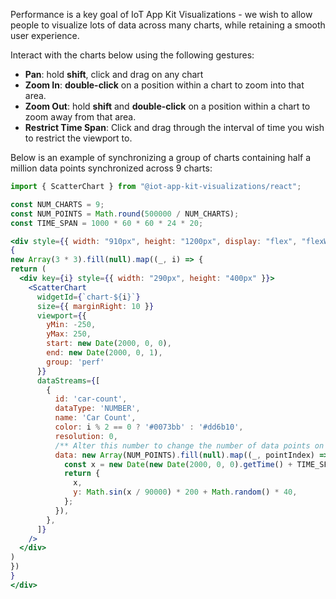 
Performance is a key goal of IoT App Kit Visualizations - we wish to allow people to visualize lots of data across many charts, while retaining a smooth user experience.

Interact with the charts below using the following gestures:
 - **Pan**: hold **shift**, click and drag on any chart
 - **Zoom In**: **double-click** on a position within a chart to zoom into that area.
 - **Zoom Out**: hold **shift** and **double-click** on a position within a chart to zoom away from that area.
 - **Restrict Time Span**: Click and drag through the interval of time you wish to restrict the viewport to.

Below is an example of synchronizing a group of charts containing half a million data points synchronized across 9 charts:

```jsx
import { ScatterChart } from "@iot-app-kit-visualizations/react";

const NUM_CHARTS = 9;
const NUM_POINTS = Math.round(500000 / NUM_CHARTS);
const TIME_SPAN = 1000 * 60 * 60 * 24 * 20;

<div style={{ width: "910px", height: "1200px", display: "flex", "flexWrap": 'wrap' }}>
{
new Array(3 * 3).fill(null).map((_, i) => {
return (
  <div key={i} style={{ width: "290px", height: "400px" }}>
    <ScatterChart
      widgetId={`chart-${i}`}
      size={{ marginRight: 10 }}
      viewport={{
        yMin: -250,
        yMax: 250,
        start: new Date(2000, 0, 0),
        end: new Date(2000, 0, 1),
        group: 'perf'
      }}
      dataStreams={[
        {
          id: 'car-count',
          dataType: 'NUMBER',
          name: 'Car Count',
          color: i % 2 == 0 ? '#0073bb' : '#dd6b10',
          resolution: 0,
          /** Alter this number to change the number of data points on each chart! */
          data: new Array(NUM_POINTS).fill(null).map((_, pointIndex) => {
            const x = new Date(new Date(2000, 0, 0).getTime() + TIME_SPAN * (pointIndex / NUM_POINTS)).getTime();
            return {
              x, 
              y: Math.sin(x / 90000) * 200 + Math.random() * 40,
            };
          }),
        },
      ]}
    />
  </div>
)
})
}
</div>
```
